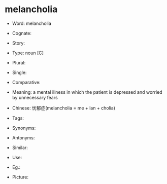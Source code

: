 # melancholia

- Word: melancholia
- Cognate: 
- Story: 

- Type: noun [C]
- Plural: 
- Single: 
- Comparative: 
- Meaning: a mental illness in which the patient is depressed and worried by unnecessary fears
- Chinese: 忧郁症(melancholia = me + lan + cholia)
- Tags: 
- Synonyms: 
- Antonyms: 
- Similar: 
- Use: 
- Eg.: 
- Picture: 

